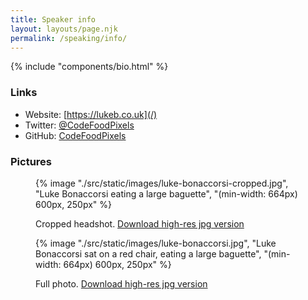 ```yaml
---
title: Speaker info
layout: layouts/page.njk
permalink: /speaking/info/
---
```


{% include "components/bio.html" %}

<!-- excerpt -->

### Links

- Website: [https://lukeb.co.uk](/)
- Twitter: [@CodeFoodPixels](https://twitter.com/codefoodpixels)
- GitHub: [CodeFoodPixels](https://github.com/codefoodpixels)

### Pictures

<figure>
  {% image "./src/static/images/luke-bonaccorsi-cropped.jpg", "Luke Bonaccorsi eating a large baguette", "(min-width: 664px) 600px, 250px" %}
  <figcaption>

Cropped headshot. [Download high-res jpg version](/static/images/luke-bonaccorsi-cropped.jpg)

  </figcaption>
</figure>

<figure>
  {% image "./src/static/images/luke-bonaccorsi.jpg", "Luke Bonaccorsi sat on a red chair, eating a large baguette", "(min-width: 664px) 600px, 250px" %}
  <figcaption>

Full photo. [Download high-res jpg version](/static/images/luke-bonaccorsi.jpg)

  </figcaption>
</figure>
